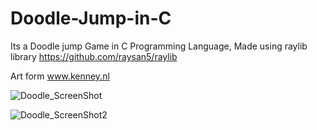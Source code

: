 # Doodle-Jump-in-C
Its a Doodle jump Game in C Programming Language, Made using raylib library https://github.com/raysan5/raylib

Art form www.kenney.nl

![Doodle_ScreenShot](https://github.com/vishwah13/Doodle-Jump-in-C/assets/52098098/4d052d2a-3a56-410a-b147-cf9af86e8c3c)

![Doodle_ScreenShot2](https://github.com/vishwah13/Doodle-Jump-in-C/assets/52098098/e20a5a7c-cb64-4d5b-bc9b-b046c76095bf)

